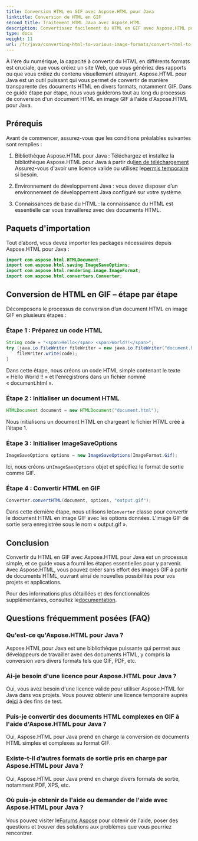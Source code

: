```yaml
---
title: Conversion HTML en GIF avec Aspose.HTML pour Java
linktitle: Conversion de HTML en GIF
second_title: Traitement HTML Java avec Aspose.HTML
description: Convertissez facilement du HTML en GIF avec Aspose.HTML pour Java. Créez des images époustouflantes à partir de documents HTML. Commencez maintenant !
type: docs
weight: 11
url: /fr/java/converting-html-to-various-image-formats/convert-html-to-gif/
---
```


À l'ère du numérique, la capacité à convertir du HTML en différents formats est cruciale, que vous créiez un site Web, que vous génériez des rapports ou que vous créiez du contenu visuellement attrayant. Aspose.HTML pour Java est un outil puissant qui vous permet de convertir de manière transparente des documents HTML en divers formats, notamment GIF. Dans ce guide étape par étape, nous vous guiderons tout au long du processus de conversion d'un document HTML en image GIF à l'aide d'Aspose.HTML pour Java.

## Prérequis

Avant de commencer, assurez-vous que les conditions préalables suivantes sont remplies :

1. Bibliothèque Aspose.HTML pour Java : Téléchargez et installez la bibliothèque Aspose.HTML pour Java à partir du[lien de téléchargement](https://releases.aspose.com/html/java/) Assurez-vous d'avoir une licence valide ou utilisez le[permis temporaire](https://purchase.aspose.com/temporary-license/) si besoin.

2. Environnement de développement Java : vous devez disposer d’un environnement de développement Java configuré sur votre système.

3. Connaissances de base du HTML : la connaissance du HTML est essentielle car vous travaillerez avec des documents HTML.

## Paquets d'importation

Tout d’abord, vous devez importer les packages nécessaires depuis Aspose.HTML pour Java :

```java
import com.aspose.html.HTMLDocument;
import com.aspose.html.saving.ImageSaveOptions;
import com.aspose.html.rendering.image.ImageFormat;
import com.aspose.html.converters.Converter;
```

## Conversion de HTML en GIF – étape par étape

Décomposons le processus de conversion d’un document HTML en image GIF en plusieurs étapes :

### Étape 1 : Préparez un code HTML

```java
String code = "<span>Hello</span> <span>World!!</span>";
try (java.io.FileWriter fileWriter = new java.io.FileWriter("document.html")) {
    fileWriter.write(code);
}
```

Dans cette étape, nous créons un code HTML simple contenant le texte « Hello World !! » et l'enregistrons dans un fichier nommé « document.html ».

### Étape 2 : Initialiser un document HTML

```java
HTMLDocument document = new HTMLDocument("document.html");
```

Nous initialisons un document HTML en chargeant le fichier HTML créé à l’étape 1.

### Étape 3 : Initialiser ImageSaveOptions

```java
ImageSaveOptions options = new ImageSaveOptions(ImageFormat.Gif);
```

 Ici, nous créons un`ImageSaveOptions` objet et spécifiez le format de sortie comme GIF.

### Étape 4 : Convertir HTML en GIF

```java
Converter.convertHTML(document, options, "output.gif");
```

 Dans cette dernière étape, nous utilisons le`Converter` classe pour convertir le document HTML en image GIF avec les options données. L'image GIF de sortie sera enregistrée sous le nom « output.gif ».

## Conclusion

Convertir du HTML en GIF avec Aspose.HTML pour Java est un processus simple, et ce guide vous a fourni les étapes essentielles pour y parvenir. Avec Aspose.HTML, vous pouvez créer sans effort des images GIF à partir de documents HTML, ouvrant ainsi de nouvelles possibilités pour vos projets et applications.

 Pour des informations plus détaillées et des fonctionnalités supplémentaires, consultez le[documentation](https://reference.aspose.com/html/java/).

## Questions fréquemment posées (FAQ)

### Qu'est-ce qu'Aspose.HTML pour Java ?
   Aspose.HTML pour Java est une bibliothèque puissante qui permet aux développeurs de travailler avec des documents HTML, y compris la conversion vers divers formats tels que GIF, PDF, etc.

### Ai-je besoin d'une licence pour Aspose.HTML pour Java ?
 Oui, vous avez besoin d'une licence valide pour utiliser Aspose.HTML for Java dans vos projets. Vous pouvez obtenir une licence temporaire auprès de[ici](https://purchase.aspose.com/temporary-license/) à des fins de test.

### Puis-je convertir des documents HTML complexes en GIF à l'aide d'Aspose.HTML pour Java ?
Oui, Aspose.HTML pour Java prend en charge la conversion de documents HTML simples et complexes au format GIF.

### Existe-t-il d’autres formats de sortie pris en charge par Aspose.HTML pour Java ?
Oui, Aspose.HTML pour Java prend en charge divers formats de sortie, notamment PDF, XPS, etc.

### Où puis-je obtenir de l'aide ou demander de l'aide avec Aspose.HTML pour Java ?
 Vous pouvez visiter le[Forums Aspose](https://forum.aspose.com/) pour obtenir de l'aide, poser des questions et trouver des solutions aux problèmes que vous pourriez rencontrer.